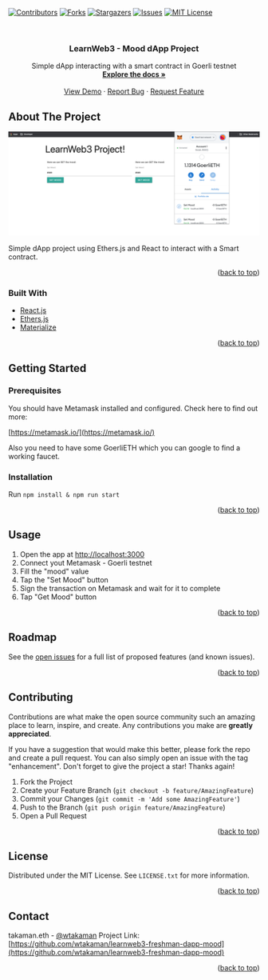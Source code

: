 <div id="top"></div>


[![Contributors][contributors-shield]][contributors-url]
[![Forks][forks-shield]][forks-url]
[![Stargazers][stars-shield]][stars-url]
[![Issues][issues-shield]][issues-url]
[![MIT License][license-shield]][license-url]



<!-- PROJECT LOGO -->
<br />
<div >

<h3 align="center">LearnWeb3 - Mood dApp Project</h3>

  <p align="center">
    Simple dApp interacting with a smart contract in Goerli testnet
    <br />
    <a href="https://github.com/wtakaman/learnweb3-freshman-dapp-mood"><strong>Explore the docs »</strong></a>
    <br />
    <br />
    <a href="https://github.com/wtakaman/learnweb3-freshman-dapp-mood">View Demo</a>
    ·
    <a href="https://github.com/wtakaman/learnweb3-freshman-dapp-mood/issues">Report Bug</a>
    ·
    <a href="https://github.com/wtakaman/learnweb3-freshman-dapp-mood/issues">Request Feature</a>
  </p>
</div>



<!-- ABOUT THE PROJECT -->
## About The Project

![Product Name Screen Shot](./public/img/mood-screenshot.png)

Simple dApp project using Ethers.js and React to interact with a Smart contract.

<p align="right">(<a href="#top">back to top</a>)</p>


### Built With

* [React.js](https://reactjs.org/)
* [Ethers.js](https://docs.ethers.io/v5/)
* [Materialize](https://materializecss.com)

<p align="right">(<a href="#top">back to top</a>)</p>



<!-- GETTING STARTED -->
## Getting Started

### Prerequisites
You should have Metamask installed and configured. Check here to find out more:

[https://metamask.io/](https://metamask.io/)

Also you need to have some GoerliETH which you can google to find a working faucet.

### Installation
Run `npm install & npm run start` 

<p align="right">(<a href="#top">back to top</a>)</p>


<!-- USAGE EXAMPLES -->
## Usage
1. Open the app at [http://localhost:3000](http://localhost:3000)
2. Connect yout Metamask - Goerli testnet
3. Fill the "mood" value
4. Tap the "Set Mood" button
5. Sign the transaction on Metamask and wait for it to complete
6. Tap "Get Mood" button

<p align="right">(<a href="#top">back to top</a>)</p>



<!-- ROADMAP -->
## Roadmap
See the [open issues](https://github.com/wtakaman/learnweb3-freshman-dapp-mood/issues) for a full list of proposed features (and known issues).

<p align="right">(<a href="#top">back to top</a>)</p>


<!-- CONTRIBUTING -->
## Contributing
Contributions are what make the open source community such an amazing place to learn, inspire, and create. Any contributions you make are **greatly appreciated**.

If you have a suggestion that would make this better, please fork the repo and create a pull request. You can also simply open an issue with the tag "enhancement".
Don't forget to give the project a star! Thanks again!

1. Fork the Project
2. Create your Feature Branch (`git checkout -b feature/AmazingFeature`)
3. Commit your Changes (`git commit -m 'Add some AmazingFeature'`)
4. Push to the Branch (`git push origin feature/AmazingFeature`)
5. Open a Pull Request

<p align="right">(<a href="#top">back to top</a>)</p>

<!-- LICENSE -->
## License

Distributed under the MIT License. See `LICENSE.txt` for more information.

<p align="right">(<a href="#top">back to top</a>)</p>

<!-- CONTACT -->
## Contact

takaman.eth - [@wtakaman](https://twitter.com/wtakaman) 
Project Link: [https://github.com/wtakaman/learnweb3-freshman-dapp-mood](https://github.com/wtakaman/learnweb3-freshman-dapp-mood)

<p align="right">(<a href="#top">back to top</a>)</p>


<!-- MARKDOWN LINKS & IMAGES -->
<!-- https://www.markdownguide.org/basic-syntax/#reference-style-links -->
[contributors-shield]: https://img.shields.io/github/contributors/wtakaman/learnweb3-freshman-dapp-mood.svg?style=for-the-badge
[contributors-url]: https://github.com/wtakaman/learnweb3-freshman-dapp-mood/graphs/contributors
[forks-shield]: https://img.shields.io/github/forks/wtakaman/learnweb3-freshman-dapp-mood.svg?style=for-the-badge
[forks-url]: https://github.com/wtakaman/learnweb3-freshman-dapp-mood/network/members
[stars-shield]: https://img.shields.io/github/stars/wtakaman/learnweb3-freshman-dapp-mood.svg?style=for-the-badge
[stars-url]: https://github.com/wtakaman/learnweb3-freshman-dapp-mood/stargazers
[issues-shield]: https://img.shields.io/github/issues/wtakaman/learnweb3-freshman-dapp-mood.svg?style=for-the-badge
[issues-url]: https://github.com/wtakaman/learnweb3-freshman-dapp-mood/issues
[license-shield]: https://img.shields.io/github/license/wtakaman/learnweb3-freshman-dapp-mood.svg?style=for-the-badge
[license-url]: https://github.com/wtakaman/learnweb3-freshman-dapp-mood/blob/master/LICENSE.txt
[product-screenshot]: images/screenshot.png

